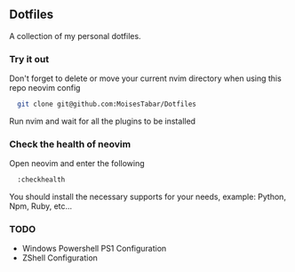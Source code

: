 ## Dotfiles

A collection of my personal dotfiles.

### Try it out
Don't forget to delete or move your current nvim directory when using this repo neovim config

```bash
  git clone git@github.com:MoisesTabar/Dotfiles
```

Run nvim and wait for all the plugins to be installed

### Check the health of neovim
Open neovim and enter the following

```bash
  :checkhealth
```

You should install the necessary supports for your needs, example: Python, Npm, Ruby, etc...

### TODO

- Windows Powershell PS1 Configuration
- ZShell Configuration
